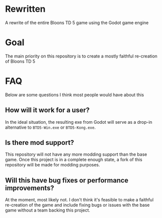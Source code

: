 # Rewritten
A rewrite of the entire Bloons TD 5 game using the Godot game engine

# Goal
The main priority on this repository is to create a mostly faithful re-creation of Bloons TD 5

# FAQ
Below are some questions I think most people would have about this

## How will it work for a user?
In the ideal situation, the resulting exe from Godot will serve as a drop-in alternative to `BTD5-Win.exe` or `BTD5-Kong.exe`.

## Is there mod support?
This repository will not have any more modding support than the base game. Once this project is in a complete enough state, a fork of this repository will be made for modding purposes.

## Will this have bug fixes or performance improvements?
At the moment, most likely not. I don't think it's feasible to make a faithful re-creation of the game and include fixing bugs or issues with the base game without a team backing this project.